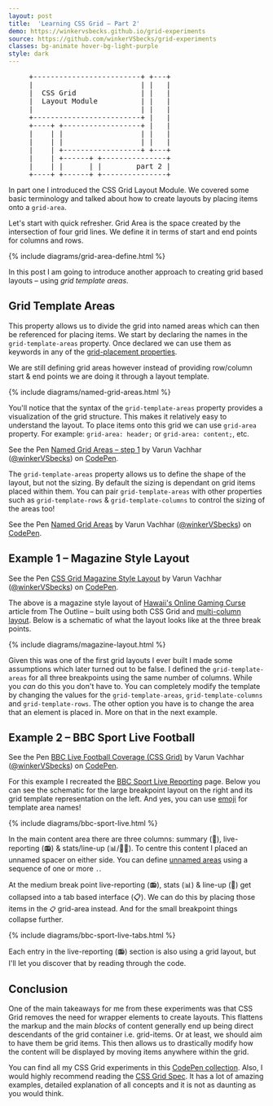 ```yaml
---
layout: post
title:  'Learning CSS Grid – Part 2'
demo: https://winkervsbecks.github.io/grid-experiments
source: https://github.com/winkerVSbecks/grid-experiments
classes: bg-animate hover-bg-light-purple
style: dark
---
```


<figure class="center pa0 flex justify-center bg-white">
  <pre class="mv0 lh-solid code bg-white">
+-------------------------+ +---+
|                         | |   |
|  CSS Grid               | |   |
|  Layout Module          | |   |
|                         | |   |
+-------------------------+ |   |
+----+ +------------------+ |   |
|    | |                  | |   |
|    | |                  | |   |
|    | +------------------+ +---+
|    | +------+ +---------------+
|    | |      | |        part 2 |
+----+ +------+ +---------------+</pre>
</figure>

In part one I introduced the CSS Grid Layout Module. We covered some basic terminology and talked about how to create layouts by placing items onto a `grid-area`.

Let's start with quick refresher. Grid Area is the space created by the intersection of four grid lines. We define it in terms of start and end points for columns and rows.

{% include diagrams/grid-area-define.html %}

In this post I am going to introduce another approach to creating grid based layouts – using _grid template areas_.

## Grid Template Areas
This property allows us to divide the grid into named areas which can then be referenced for placing items. We start by declaring the names in the `grid-template-areas` property. Once declared we can use them as keywords in any of the [grid-placement properties](https://www.w3.org/TR/css-grid-1/#grid-placement-property).

We are still defining grid areas however instead of providing row/column start & end points we are doing it through a layout template.

{% include diagrams/named-grid-areas.html %}

You'll notice that the syntax of the `grid-template-areas` property provides a visualization of the grid structure. This makes it relatively easy to understand the layout. To place items onto this grid we can use `grid-area` property. For example: `grid-area: header;` or `grid-area: content;`, etc.

<p data-height="300" data-theme-id="26435" data-slug-hash="BZvMbM" data-default-tab="css,result" data-user="winkerVSbecks" data-embed-version="2" data-pen-title="Named Grid Areas – step 1" class="codepen">See the Pen <a href="https://codepen.io/winkerVSbecks/pen/BZvMbM/">Named Grid Areas – step 1</a> by Varun Vachhar (<a href="https://codepen.io/winkerVSbecks">@winkerVSbecks</a>) on <a href="https://codepen.io">CodePen</a>.</p>
<script async src="https://production-assets.codepen.io/assets/embed/ei.js"></script>

The `grid-template-areas` property allows us to define the shape of the layout, but not the sizing. By default the sizing is dependant on grid items placed within them. You can pair `grid-template-areas` with other properties such as `grid-template-rows` & `grid-template-columns` to control the sizing of the areas too!

<p data-height="400" data-theme-id="26435" data-slug-hash="pwqyYj" data-default-tab="css,result" data-user="winkerVSbecks" data-embed-version="2" data-pen-title="Named Grid Areas" class="codepen">See the Pen <a href="https://codepen.io/winkerVSbecks/pen/pwqyYj/">Named Grid Areas</a> by Varun Vachhar (<a href="https://codepen.io/winkerVSbecks">@winkerVSbecks</a>) on <a href="https://codepen.io">CodePen</a>.</p>
<script async src="https://production-assets.codepen.io/assets/embed/ei.js"></script>


## Example 1 – Magazine Style Layout

<p data-height="400" data-theme-id="26435" data-slug-hash="KmoxJp" data-default-tab="result" data-user="winkerVSbecks" data-embed-version="2" data-pen-title="CSS Grid Magazine Style Layout" class="codepen">See the Pen <a href="https://codepen.io/winkerVSbecks/pen/KmoxJp/">CSS Grid Magazine Style Layout</a> by Varun Vachhar (<a href="https://codepen.io/winkerVSbecks">@winkerVSbecks</a>) on <a href="https://codepen.io">CodePen</a>.</p>
<script async src="https://production-assets.codepen.io/assets/embed/ei.js"></script>

The above is a magazine style layout of <a href="https://theoutline.com/post/1424/hawaii-s-online-gaming-curse">Hawaii's Online Gaming Curse</a> article from The Outline – built using both CSS Grid and [multi-column layout](https://developer.mozilla.org/en-US/docs/Web/CSS/CSS_Columns/Using_multi-column_layouts). Below is a schematic of what the layout looks like at the three break points.

{% include diagrams/magazine-layout.html %}

Given this was one of the first grid layouts I ever built I made some assumptions which later turned out to be false. I defined the `grid-template-areas` for all three breakpoints using the same number of columns. While you _can_ do this you don't have to. You can completely modify the template by changing the values for the `grid-template-areas`, `grid-template-columns` and `grid-template-rows`. The other option you have is to change the area that an element is placed in. More on that in the next example.


## Example 2 – BBC Sport Live Football

<p data-height="500" data-theme-id="26435" data-slug-hash="RgRomv" data-default-tab="result" data-user="winkerVSbecks" data-embed-version="2" data-pen-title="BBC Live Football Coverage (CSS Grid)" class="codepen">See the Pen <a href="https://codepen.io/winkerVSbecks/pen/RgRomv/">BBC Live Football Coverage (CSS Grid)</a> by Varun Vachhar (<a href="https://codepen.io/winkerVSbecks">@winkerVSbecks</a>) on <a href="https://codepen.io">CodePen</a>.</p>
<script async src="https://production-assets.codepen.io/assets/embed/ei.js"></script>

For this example I recreated the [BBC Sport Live Reporting](http://www.bbc.com/sport/live/football/38322056) page. Below you can see the schematic for the large breakpoint layout on the right and its grid template representation on the left. And yes, you can use [emoji](https://una.im/css-grid/#💁) for template area names!

{% include diagrams/bbc-sport-live.html %}

In the main content area there are three columns: summary (👀), live-reporting (📻) & stats/line-up (📊/🤼🏽‍). To centre this content I placed an unnamed spacer on either side. You can define [unnamed areas](https://drafts.csswg.org/css-grid/#grid-template-areas-null-cell-token) using a sequence of one or more `.`.

At the medium break point live-reporting (📻), stats (📊) & line-up (🤼) get collapsed into a tab based interface (📋). We can do this by placing those items in the `📋` grid-area instead. And for the small breakpoint things collapse further.

{% include diagrams/bbc-sport-live-tabs.html %}

Each entry in the live-reporting (📻) section is also using a grid layout, but I'll let you discover that by reading through the code.

## Conclusion

One of the main takeaways for me from these experiments was that CSS Grid removes the need for wrapper elements to create layouts. This flattens the markup and the main _blocks_ of content generally end up being direct descendants of the grid container i.e. grid-items. Or at least, we should aim to have them be grid items. This then allows us to drastically modify how the content will be displayed by moving items anywhere within the grid.

You can find all my CSS Grid experiments in this [CodePen collection](https://codepen.io/collection/nZBOPV). Also, I would highly recommend reading the [CSS Grid Spec](https://drafts.csswg.org/css-grid/). It has a lot of amazing examples, detailed explanation of all concepts and it is not as daunting as you would think.
